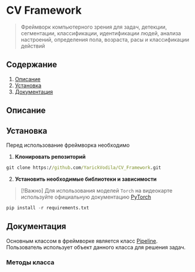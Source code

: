 # CV Framework
> Фреймворк компьютерного зрения для задач, детекции, сегментации, классификации, идентификации людей, анализа настроений, определения пола, возраста, расы и классификации действий

## Содержание

1. [Описание](##Описание)
2. [Установка](##Установка)
3. [Документация](##Документация)


## Описание



## Установка

Перед использование фреймворка необходимо


1. **Клонировать репозиторий**

```cmd
git clone https://github.com/YarickVodila/CV_Framework.git
```

2. **Установить необходимые библиотеки и зависимости**
> [!Важно]
> Для использования моделей `Torch` на видеокарте используйте официальную документацию [PyTorch](https://pytorch.org/get-started/locally/) 

```py
pip install -r requirements.txt
```

## Документация

Основным классом в фреймворке является класс [Pipeline](framework\pipeline.py). Пользователь использует объект данного класса для решения задач.

### Методы класса
